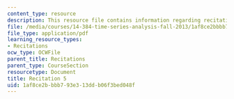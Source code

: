 ```yaml
---
content_type: resource
description: This resource file contains information regarding recitation 5.
file: /media/courses/14-384-time-series-analysis-fall-2013/1af8ce2bbbb793e313ddb06f3bed048f_MIT14_384F13_rec5.pdf
file_type: application/pdf
learning_resource_types:
- Recitations
ocw_type: OCWFile
parent_title: Recitations
parent_type: CourseSection
resourcetype: Document
title: Recitation 5
uid: 1af8ce2b-bbb7-93e3-13dd-b06f3bed048f
---
```

